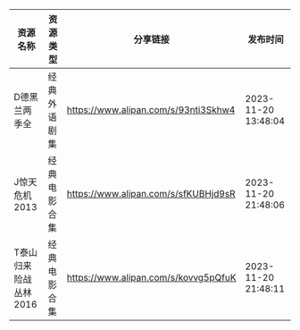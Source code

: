 | 资源名称          | 资源类型   | 分享链接                                 | 发布时间                |
| ------------- | ------ | ------------------------------------ | ------------------- |
| D德黑兰两季全       | 经典外语剧集 | https://www.alipan.com/s/93nti3Skhw4 | 2023-11-20 13:48:04 |
| J惊天危机2013     | 经典电影合集 | https://www.alipan.com/s/sfKUBHjd9sR | 2023-11-20 21:48:06 |
| T泰山归来险战丛林2016 | 经典电影合集 | https://www.alipan.com/s/kovvg5pQfuK | 2023-11-20 21:48:11 |
